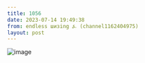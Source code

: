 ```yaml
---
title: 1056
date: 2023-07-14 19:49:38
from: endless шизing ⍼ (channel1162404975)
layout: post
---
```


![image](photos/photo_129@14-07-2023_19-49-38.jpg)



